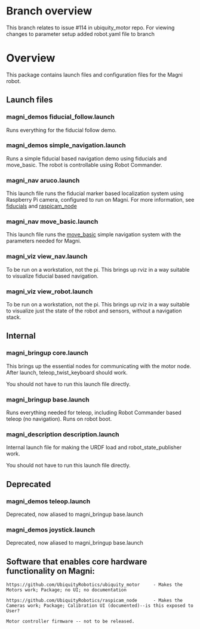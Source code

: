 # Branch overview
This branch relates to issue #114 in ubiquity_motor repo.
For viewing changes to parameter setup added robot.yaml file to branch


# Overview

This package contains launch files and configuration files for the Magni robot.

## Launch files

### magni_demos fiducial_follow.launch

Runs everything for the fiducial follow demo. 

### magni_demos simple_navigation.launch

Runs a simple fiducial based navigation demo using fiducials and move_basic. The robot is controllable using Robot Commander.

### magni_nav aruco.launch

This launch file runs the fiducial marker based localization system using Raspberry Pi camera, configured to run on Magni.
For more information, see [fiducials](http://wiki.ros.org/fiducials) and
[raspicam_node](https://github.com/UbiquityRobotics/raspicam_node)

### magni_nav move_basic.launch

This launch file runs the [move_basic](https://github.com/UbiquityRobotics/move_basic) simple navigation system with the parameters needed for Magni.

### magni_viz view_nav.launch

To be run on a workstation, not the pi. This brings up rviz in a way suitable to visualize fiducial based navigation. 

### magni_viz view_robot.launch

To be run on a workstation, not the pi. This brings up rviz in a way suitable to visualize just the state of the robot and sensors, without a navigation stack.

## Internal

### magni_bringup core.launch
This brings up the essential nodes for communicating with the motor node. After launch, teleop_twist_keyboard should work.

You should not have to run this launch file directly.

### magni_bringup base.launch

Runs everything needed for teleop, including Robot Commander based teleop (no navigation). Runs on robot boot. 

### magni_description description.launch
Internal launch file for making the URDF load and robot_state_publisher work.

You should not have to run this launch file directly.

## Deprecated

### magni_demos teleop.launch

Deprecated, now aliased to magni_bringup base.launch

### magni_demos joystick.launch

Deprecated, now aliased to magni_bringup base.launch

## Software that enables core hardware functionality on Magni:

    https://github.com/UbiquityRobotics/ubiquity_motor     - Makes the Motors work; Package; no UI; no documentation

    https://github.com/UbiquityRobotics/raspicam_node      - Makes the Cameras work; Package; Calibration UI (documented)--is this exposed to User? 

    Motor controller firmware -- not to be released.

